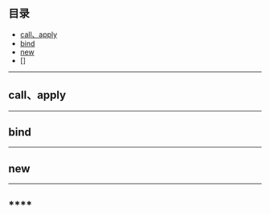 ## **目录**
- [call、apply](#call-apply)
- [bind](#bind)
- [new](#new)
- []
---
## <span id="call-apply">**call、apply**</span>


---
## <span id="bind">**bind**</span>


---
## <span id="new">**new**</span>


---
## <span id="">****</span>